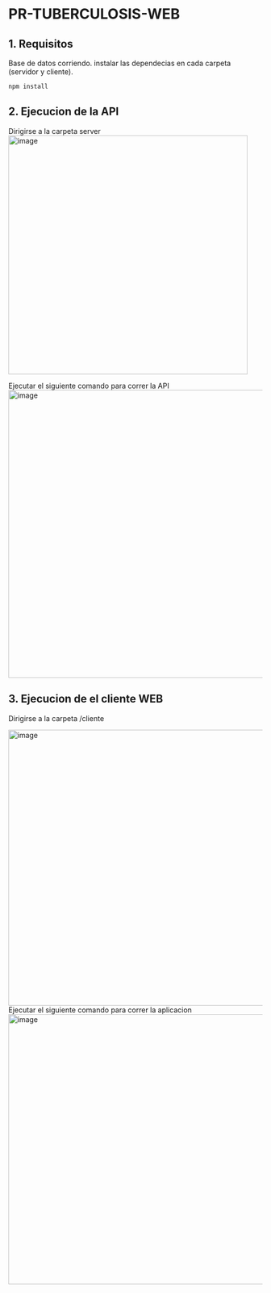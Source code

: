 # PR-TUBERCULOSIS-WEB

## 1. Requisitos
Base de datos corriendo.
instalar las dependecias en cada carpeta (servidor y cliente).
```bash
npm install
```

## 2. Ejecucion de la API

Dirigirse a la carpeta server
<br/>
<img width="474" alt="image" src="https://github.com/user-attachments/assets/72e990e2-0641-41da-a5f3-70c856f9a3ea">

Ejecutar el siguiente comando para correr la API
<br/>
<img width="571" alt="image" src="https://github.com/user-attachments/assets/df6fc223-7816-4ae2-8c4e-3eaa51544031">

## 3. Ejecucion de el cliente WEB

Dirigirse a la carpeta /cliente
  
<img width="547" alt="image" src="https://github.com/user-attachments/assets/b71c1592-a8cb-4420-a4cc-0425df8ca2f4">
<br/>
Ejecutar el siguiente comando para correr la aplicacion
  <br/>
<img width="536" alt="image" src="https://github.com/user-attachments/assets/f36dfe65-8735-49a7-a222-7bc18405d29d">
